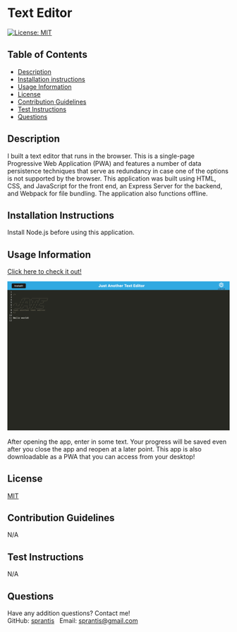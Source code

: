 # Text Editor

[![License: MIT](https://img.shields.io/badge/License-MIT-yellow.svg)](https://opensource.org/licenses/MIT)

## Table of Contents
* [Description](#description)
* [Installation instructions](#installation-instructions)
* [Usage Information](#usage-information)
* [License](#license)
* [Contribution Guidelines](#contribution-guidelines)
* [Test Instructions](#test-instructions)
* [Questions](#questions)

## Description
I built a text editor that runs in the browser. This is a single-page Progressive Web Application (PWA) and features a number of data persistence techniques that serve as redundancy in case one of the options is not supported by the browser. This application was built using HTML, CSS, and JavaScript for the front end, an Express Server for the backend, and Webpack for file bundling. The application also functions offline.

## Installation Instructions
Install Node.js before using this application.

## Usage Information

[Click here to check it out!](https://pure-everglades-02823.herokuapp.com/)

![Text Editor Screenshot](./client/src/images/text-editor-screenshot.png)

After opening the app, enter in some text. Your progress will be saved even after you close the app and reopen at a later point. This app is also downloadable as a PWA that you can access from your desktop!

## License
[MIT](https://opensource.org/licenses/MIT)

## Contribution Guidelines
N/A

## Test Instructions
N/A

## Questions
Have any addition questions? Contact me!
&nbsp;  
GitHub: [sprantis](https://github.com/sprantis)
&nbsp;
Email: sprantis@gmail.com
